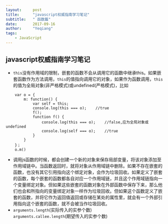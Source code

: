 ```yaml
---
layout:     post
title:      "javascript权威指南学习笔记"
subtitle:   " 函数篇"
date:       2017-09-16 
author:     "Yeqiang"
tags:
    - JavaScript
---
```

## javascript权威指南学习笔记
* `this`没有作用域的限制，嵌套的函数不会从调用它的函数中继承this。如果嵌套函数作为方法调用，`this`的值指向调用它的对象，如果作为函数调用，`this`的值为全局对象(非严格模式)或undefined(严格模式)，比如
```
    var o = {
        m: function() {
            var self = this;
            console.log(this === o);    //true
            f();
            function f() {
                console.log(this === o);    //false,应为全局对象或undefined
                console.log(self === o);    //true
            }
        }
    }；
    o.m()
```
* 调用js函数的时候，都会创建一个新的对象来保存局部变量，将该对象添加至作用域链中。当函数返回时，就将对象从作用域链中删除。如果不存在嵌套的函数，也没有其它引用指向这个绑定对象，会作为垃圾回收。如果定义了嵌套的函数，每个嵌套的函数都各自对应一个作用域链，并且这个作用域链指向一个变量绑定对象。但如果这些嵌套的函数对象在外部函数中保存下来，那么他们也会和所指向的变量绑定对象一样作为垃圾回收。但如果这个函数定义了嵌套的函数，并将它作为返回值返回或存储在某处的属性里，就会有一个外部引用指向这个嵌套的函数，就不会被当作垃圾回收。
* `arguments.length`(实际传入的实参个数)<br/>`arguments.callee.length`(期望传入的实参个数)
